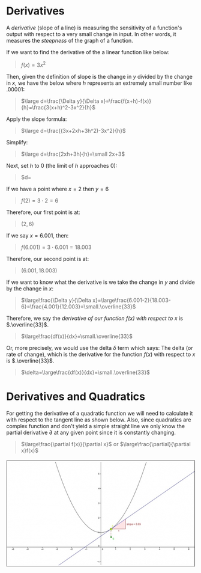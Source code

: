# Derivatives

A *derivative* (slope of a line) is measuring the sensitivity of a function's output with respect to a very small change in  input. In other words, it measures the *steepness* of the graph of a function.

If we want to find the derivative of the a linear function like below:

> $f(x)=3x^2$

Then, given the definition of slope is the change in $y$ divided by the change in $x$, we have the below where $h$ represents an extremely small number like $.00001$:

> $\large d=\frac{\Delta y}{\Delta x}=\frac{f(x+h)-f(x)}{h}=\frac{3(x+h)^2-3x^2}{h}$

Apply the slope formula:

> $\large d=\frac{(3x+2xh+3h^2)-3x^2}{h}$

Simplify:

> $\large d=\frac{2xh+3h}{h}=\small 2x+3$

Next, set $h$ to $0$ (the limit of $h$ approaches $0$):

> $d=

If we have a point where $x=2$ then $y=6$

> $f(2)=3\cdot2=6$ 

Therefore, our first point is at:

> $(2,6)$

If we say $x=6.001$, then:

> $f(6.001)=3\cdot6.001=18.003$

Therefore, our second point is at:

> $(6.001,18.003)$

If we want to know what the derivative is we take the change in $y$ and divide by the change in $x$:

> $\large\frac{\Delta y}{\Delta x}=\large\frac{6.001-2}{18.003-6}=\frac{4.001}{12.003}=\small.\overline{33}$

Therefore, we say the *derivative of our function $f(x)$ with respect to* $x$ is $.\overline{33}$.

> $\large\frac{df(x)}{dx}=\small.\overline{33}$

Or, more precisely, we would use the delta $\delta$ term which says: The delta (or rate of change), which is the derivative for the function $f(x)$ with respect to $x$ is $.\overline{33}$.

> $\delta=\large\frac{df(x)}{dx}=\small.\overline{33}$

# Derivatives and Quadratics

For getting the derivative of a quadratic function we will need to calculate it with respect to the tangent line as shown below. Also, since quadratics are complex function and don't yield a simple straight line we only know the partial derivative $\partial$ at any given point since it is constantly changing.

> $\large\frac{\partial f(x)}{\partial x}$ or $\large\frac{\partial}{\partial x}f(x)$

![Derivative of a Quadratic](../images/calculus/derivative_quadratic.png)